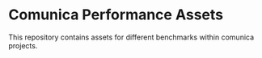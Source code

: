 # Comunica Performance Assets

This repository contains assets for different benchmarks within comunica projects.
